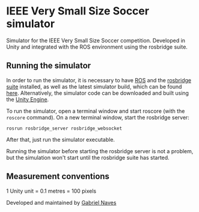 # IEEE Very Small Size Soccer simulator

Simulator for the IEEE Very Small Size Soccer competition. Developed in Unity and integrated with the ROS environment using the rosbridge suite.

## Running the simulator

In order to run the simulator, it is necessary to have [ROS](http://wiki.ros.org/ROS/Installation) and the [rosbridge suite](http://wiki.ros.org/rosbridge_suite) installed, as well as the latest simulator build, which can be found [here](https://drive.google.com/drive/folders/0BwlvQGynHcxZZlJTcWZUazNqT00?usp=sharing). Alternatively, the simulator code can be downloaded and built using the [Unity Engine](https://store.unity.com/). 

To run the simulator, open a terminal window and start roscore (with the `roscore` command). On a new terminal window, start the rosbridge server:

    rosrun rosbridge_server rosbridge_websocket

After that, just run the simulator executable.

Running the simulator before starting the rosbridge server is not a problem, but the simulation won't start until the rosbridge suite has started.

## Measurement conventions

1 Unity unit = 0.1 metres = 100 pixels

Developed and maintained by [Gabriel Naves](https://github.com/gabrielnaves)

